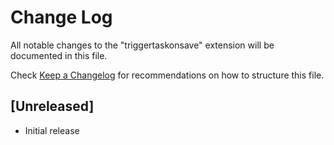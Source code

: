 # Change Log
All notable changes to the "triggertaskonsave" extension will be documented in this file.

Check [Keep a Changelog](http://keepachangelog.com/) for recommendations on how to structure this file.

## [Unreleased]
- Initial release